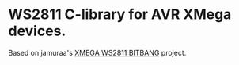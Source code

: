 
# WS2811 C-library for AVR XMega devices.
Based on jamuraa's [XMEGA WS2811 BITBANG](http://github.com/jamuraa/xmega-ws2811-bitbang) project.

